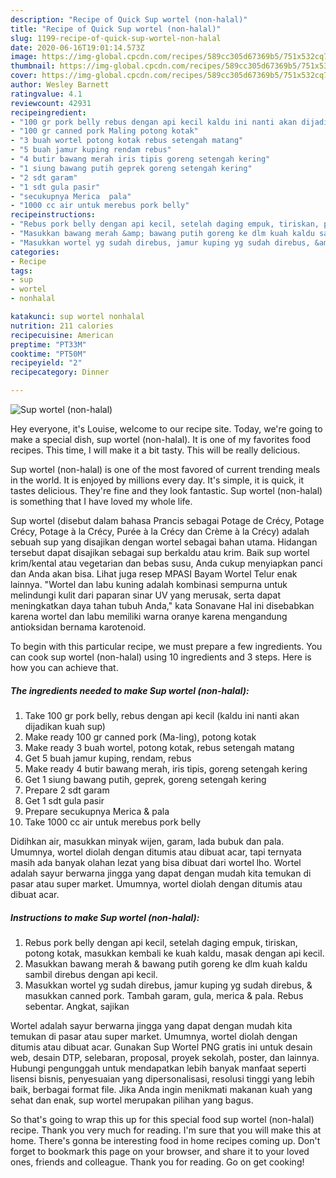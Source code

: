 ```yaml
---
description: "Recipe of Quick Sup wortel (non-halal)"
title: "Recipe of Quick Sup wortel (non-halal)"
slug: 1199-recipe-of-quick-sup-wortel-non-halal
date: 2020-06-16T19:01:14.573Z
image: https://img-global.cpcdn.com/recipes/589cc305d67369b5/751x532cq70/sup-wortel-non-halal-foto-resep-utama.jpg
thumbnail: https://img-global.cpcdn.com/recipes/589cc305d67369b5/751x532cq70/sup-wortel-non-halal-foto-resep-utama.jpg
cover: https://img-global.cpcdn.com/recipes/589cc305d67369b5/751x532cq70/sup-wortel-non-halal-foto-resep-utama.jpg
author: Wesley Barnett
ratingvalue: 4.1
reviewcount: 42931
recipeingredient:
- "100 gr pork belly rebus dengan api kecil kaldu ini nanti akan dijadikan kuah sup"
- "100 gr canned pork Maling potong kotak"
- "3 buah wortel potong kotak rebus setengah matang"
- "5 buah jamur kuping rendam rebus"
- "4 butir bawang merah iris tipis goreng setengah kering"
- "1 siung bawang putih geprek goreng setengah kering"
- "2 sdt garam"
- "1 sdt gula pasir"
- "secukupnya Merica  pala"
- "1000 cc air untuk merebus pork belly"
recipeinstructions:
- "Rebus pork belly dengan api kecil, setelah daging empuk, tiriskan, potong kotak, masukkan kembali ke kuah kaldu, masak dengan api kecil."
- "Masukkan bawang merah &amp; bawang putih goreng ke dlm kuah kaldu sambil direbus dengan api kecil."
- "Masukkan wortel yg sudah direbus, jamur kuping yg sudah direbus, &amp; masukkan canned pork. Tambah garam, gula, merica &amp; pala. Rebus sebentar. Angkat, sajikan"
categories:
- Recipe
tags:
- sup
- wortel
- nonhalal

katakunci: sup wortel nonhalal 
nutrition: 211 calories
recipecuisine: American
preptime: "PT33M"
cooktime: "PT50M"
recipeyield: "2"
recipecategory: Dinner

---
```



![Sup wortel (non-halal)](https://img-global.cpcdn.com/recipes/589cc305d67369b5/751x532cq70/sup-wortel-non-halal-foto-resep-utama.jpg)

Hey everyone, it's Louise, welcome to our recipe site. Today, we're going to make a special dish, sup wortel (non-halal). It is one of my favorites food recipes. This time, I will make it a bit tasty. This will be really delicious.

Sup wortel (non-halal) is one of the most favored of current trending meals in the world. It is enjoyed by millions every day. It's simple, it is quick, it tastes delicious. They're fine and they look fantastic. Sup wortel (non-halal) is something that I have loved my whole life.

Sup wortel (disebut dalam bahasa Prancis sebagai Potage de Crécy, Potage Crécy, Potage à la Crécy, Purée à la Crécy dan Crème à la Crécy) adalah sebuah sup yang disajikan dengan wortel sebagai bahan utama. Hidangan tersebut dapat disajikan sebagai sup berkaldu atau krim. Baik sup wortel krim/kental atau vegetarian dan bebas susu, Anda cukup menyiapkan panci dan Anda akan bisa. Lihat juga resep MPASI Bayam Wortel Telur enak lainnya. &#34;Wortel dan labu kuning adalah kombinasi sempurna untuk melindungi kulit dari paparan sinar UV yang merusak, serta dapat meningkatkan daya tahan tubuh Anda,&#34; kata Sonavane Hal ini disebabkan karena wortel dan labu memiliki warna oranye karena mengandung antioksidan bernama karotenoid.


To begin with this particular recipe, we must prepare a few ingredients. You can cook sup wortel (non-halal) using 10 ingredients and 3 steps. Here is how you can achieve that.

<!--inarticleads1-->

##### The ingredients needed to make Sup wortel (non-halal):

1. Take 100 gr pork belly, rebus dengan api kecil (kaldu ini nanti akan dijadikan kuah sup)
1. Make ready 100 gr canned pork (Ma-ling), potong kotak
1. Make ready 3 buah wortel, potong kotak, rebus setengah matang
1. Get 5 buah jamur kuping, rendam, rebus
1. Make ready 4 butir bawang merah, iris tipis, goreng setengah kering
1. Get 1 siung bawang putih, geprek, goreng setengah kering
1. Prepare 2 sdt garam
1. Get 1 sdt gula pasir
1. Prepare secukupnya Merica &amp; pala
1. Take 1000 cc air untuk merebus pork belly


Didihkan air, masukkan minyak wijen, garam, lada bubuk dan pala. Umumnya, wortel diolah dengan ditumis atau dibuat acar, tapi ternyata masih ada banyak olahan lezat yang bisa dibuat dari wortel lho. Wortel adalah sayur berwarna jingga yang dapat dengan mudah kita temukan di pasar atau super market. Umumnya, wortel diolah dengan ditumis atau dibuat acar. 

<!--inarticleads2-->

##### Instructions to make Sup wortel (non-halal):

1. Rebus pork belly dengan api kecil, setelah daging empuk, tiriskan, potong kotak, masukkan kembali ke kuah kaldu, masak dengan api kecil.
1. Masukkan bawang merah &amp; bawang putih goreng ke dlm kuah kaldu sambil direbus dengan api kecil.
1. Masukkan wortel yg sudah direbus, jamur kuping yg sudah direbus, &amp; masukkan canned pork. Tambah garam, gula, merica &amp; pala. Rebus sebentar. Angkat, sajikan


Wortel adalah sayur berwarna jingga yang dapat dengan mudah kita temukan di pasar atau super market. Umumnya, wortel diolah dengan ditumis atau dibuat acar. Gunakan Sup Wortel PNG gratis ini untuk desain web, desain DTP, selebaran, proposal, proyek sekolah, poster, dan lainnya. Hubungi pengunggah untuk mendapatkan lebih banyak manfaat seperti lisensi bisnis, penyesuaian yang dipersonalisasi, resolusi tinggi yang lebih baik, berbagai format file. Jika Anda ingin menikmati makanan kuah yang sehat dan enak, sup wortel merupakan pilihan yang bagus. 

So that's going to wrap this up for this special food sup wortel (non-halal) recipe. Thank you very much for reading. I'm sure that you will make this at home. There's gonna be interesting food in home recipes coming up. Don't forget to bookmark this page on your browser, and share it to your loved ones, friends and colleague. Thank you for reading. Go on get cooking!
